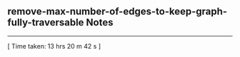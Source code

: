 <h2>remove-max-number-of-edges-to-keep-graph-fully-traversable Notes</h2><hr>[ Time taken: 13 hrs 20 m 42 s ]